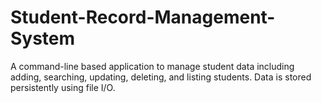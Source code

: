 # Student-Record-Management-System
A command-line based application to manage student data including adding, searching, updating, deleting, and listing students. Data is stored persistently using file I/O.

